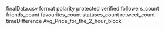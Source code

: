 finalData.csv format
polarity
protected
verified
followers_count
friends_count
favourites_count
statuses_count
retweet_count
timeDifference
Avg_Price_for_the_2_hour_block
